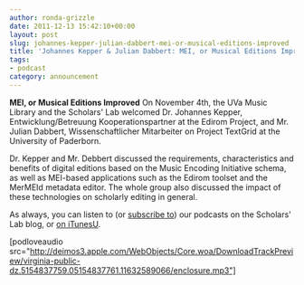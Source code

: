 ```yaml
---
author: ronda-grizzle
date: 2011-12-13 15:42:10+00:00
layout: post
slug: johannes-kepper-julian-dabbert-mei-or-musical-editions-improved
title: 'Johannes Kepper & Julian Dabbert: MEI, or Musical Editions Improved'
tags:
- podcast
category: announcement
---
```


**MEI, or Musical Editions Improved**
On November 4th, the UVa Music Library and the Scholars' Lab welcomed Dr. Johannes Kepper, Entwicklung/Betreuung Kooperationspartner at the Edirom Project, and Mr. Julian Dabbert, Wissenschaftlicher Mitarbeiter on Project TextGrid at the University of Paderborn.

Dr. Kepper and Mr. Debbert discussed the requirements, characteristics and benefits of digital editions based on the Music Encoding Initiative schema, as well as MEI-based applications such as the Edirom toolset and the MerMEId metadata editor. The whole group also discussed the impact of these technologies on scholarly editing in general.

As always, you can listen to (or [subscribe to](https://scholarslab.org/category/podcasts/)) our podcasts on the Scholars' Lab blog, or [on iTunesU](http://itunes.apple.com/us/itunes-u/scholars-lab-speaker-series/id401906619).

[podloveaudio src="http://deimos3.apple.com/WebObjects/Core.woa/DownloadTrackPreview/virginia-public-dz.5154837759.05154837761.11632589066/enclosure.mp3"]
